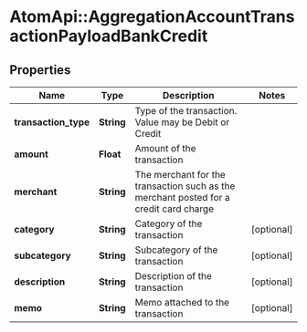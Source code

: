 # AtomApi::AggregationAccountTransactionPayloadBankCredit

## Properties
Name | Type | Description | Notes
------------ | ------------- | ------------- | -------------
**transaction_type** | **String** | Type of the transaction. Value may be Debit or Credit | 
**amount** | **Float** | Amount of the transaction | 
**merchant** | **String** | The merchant for the transaction such as the merchant posted for a credit card charge | 
**category** | **String** | Category of the transaction | [optional] 
**subcategory** | **String** | Subcategory of the transaction | [optional] 
**description** | **String** | Description of the transaction | [optional] 
**memo** | **String** | Memo attached to the transaction | [optional] 


